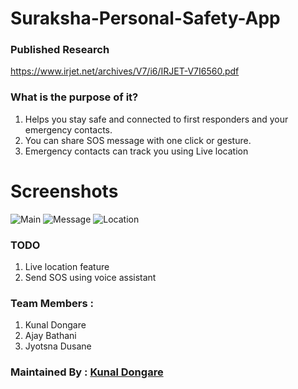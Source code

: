 # Suraksha-Personal-Safety-App

### Published Research 
https://www.irjet.net/archives/V7/i6/IRJET-V7I6560.pdf

### What is the purpose of it?
1. Helps you stay safe and connected to first responders and your emergency contacts.
2. You can share SOS message with one click or gesture.
3. Emergency contacts can track you using Live location

# Screenshots
![Main](https://github.com/nastyzera/Suraksha-Personal-Safety-App/raw/master/Screenshots/surakshaMain.jpg)
![Message](https://github.com/nastyzera/Suraksha-Personal-Safety-App/raw/master/Screenshots/surakshaRcv.jpg)
![Location](https://github.com/nastyzera/Suraksha-Personal-Safety-App/raw/master/Screenshots/surakshaLoc.jpg)

### TODO
1. Live location feature
2. Send SOS using voice assistant

### Team Members : 
1. Kunal Dongare
2. Ajay Bathani
3. Jyotsna Dusane

### Maintained By : [Kunal Dongare](https://github.com/nastyzera)
